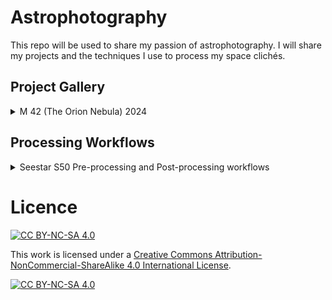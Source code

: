 # Astrophotography
This repo will be used to share my passion of astrophotography.  I will share my projects and the techniques I use to process my space clichés.

## Project Gallery
<details>

<summary>M 42 (The Orion Nebula) 2024</summary>

## M 42
**Processed Image:** 
![Stacked_275_mosaic_M42_10.0s_LP_20241113-013043_graxpert_denoised_colorcalibrated_starnet_stretched_gimp.jpg](https://github.com/marghost/astrophotography/blob/main/imgs/processed/Stacked_275_mosaic_M42_10.0s_LP_20241113-013043_graxpert_denoised_colorcalibrated_starnet_stretched_gimp.jpg?raw=true)

### Project details
> **Common name:** Orion Nebula
> **Date:** 2024-11-13
> **Gear:** Seestar S50
> **Filter:** Light Pollution Filter
> **Temp:** 7.875c
> **Exposure:** 10s
> **Number of stacked frames:** 275
> **Pre-processing:** Seestar Mosaic

**Processing results "Before and After":** 
![m42_before_after.png](https://github.com/marghost/astrophotography/blob/main/imgs/beforeafter/m42_before_after.png?raw=true)

</details>

## Processing Workflows
<details>

<summary>Seestar S50 Pre-processing and Post-processing workflows</summary>

## Seestar S50 Photo processing
This is my current astrophotography photo processing flow.  For mosaic mode, i skip the pre-processing stacking script and work directly with the processed fits file compiled by the Seestar s50.  If using regular mode, the stacking script tend to do a better job at stacking the subframes.  It also has less artefacts.

**Updated:** 2024/11/14 

## Pre-processing stack with Siril script

1. [Download the script to preprocess your images](https://gitlab.com/free-astro/siril-scripts/-/raw/main/preprocessing/Seestar_Preprocessing.ssf)
We’ve created a script tailored to the pre-processing of your seestar. This means that this script expects to have several images which it will stack. In the current version of Siril, you need to download it manually by following this link . Place the downloaded file (Seestar_Preprocessing.ssf) in the location of your choice, then in Siril’s preferences, in the script tab, enter the folder you have chosen.

2. Create the folder to hold your images
The seestar only gives access to light images. Calibration is therefore not possible. All you need to do is create a "lights" directory in the folder where your images are stored.

3. Put your RAW images in the directory created in the previous step
Attention: don’t mix other files, even JPEG (or other formats), with your RAW files: Siril will take all the files inside the directories as input files for processing.

4. Click on the home button and navigate to your project folder

5. Click on the Scripts button and select the script of your choice

Source: https://siril.org/tutorials/seestar/ Processing ZWO Seestar S50 images

## Graxpert
### Crop
![crop.png](https://github.com/marghost/astrophotography/blob/main/imgs/crop.png?raw=true)

### Background Extraction
![backgroundextraction.png](https://github.com/marghost/astrophotography/blob/main/imgs/backgroundextraction.png?raw=true)

### Deconvolution
1. Play with Deconvolution Strength.  Default 0.5 tend to be fine.
![deconvolution.png](https://github.com/marghost/astrophotography/blob/main/imgs/deconvolution.png?raw=true)

2. How to find the FHWM value.
To choose "Image FHWM" value, look at this value inside Siril and calculate the value inbetween.
![FWHM.png](https://github.com/marghost/astrophotography/blob/main/imgs/FWHM.png?raw=true)

### Denoising
![denoising.png](https://github.com/marghost/astrophotography/blob/main/imgs/denoising.png?raw=true)

## Siril
### Color Calibration
![colorcalibration.png](https://github.com/marghost/astrophotography/blob/main/imgs/colorcalibration.png?raw=true)

### Remove Green Noise
![removegreennoise.png](https://github.com/marghost/astrophotography/blob/main/imgs/removegreennoise.png?raw=true)

### Starnetv2 Star Removal
![removestars.png](https://github.com/marghost/astrophotography/blob/main/imgs/removestars.png?raw=true)
When done, open starless fit file in siril

### Stretch Nebula/Galaxy
Do **small** stretches inside the histogram transformation tool.  Repeat as many time as needed.
![histogram.png](https://github.com/marghost/astrophotography/blob/main/imgs/histogram.png?raw=true)

### Color Saturation
![colorsaturation.png](https://github.com/marghost/astrophotography/blob/main/imgs/colorsaturation.png?raw=true)

### Star Recomposition
**Important** save your fit file right now before opening Star Recomposition.
![starrecomposition.png](https://github.com/marghost/astrophotography/blob/main/imgs/starrecomposition.png?raw=true)

### Noise Reduction
![noisereduction.png](https://github.com/marghost/astrophotography/blob/main/imgs/noisereduction.png?raw=true)

### Save renamed fits + tif
- Fits file for backup of the processed image
- Tif for manipulating in GIMP

## GIMP
### Color > Curves
![curves.png](https://github.com/marghost/astrophotography/blob/main/imgs/curves.png?raw=true)

### Filters > Enhance > Sharpen
![sharpen.png](https://github.com/marghost/astrophotography/blob/main/imgs/sharpen.png?raw=true)

### Export final product in jpg

## Tools
- https://siril.org/
- https://gitlab.com/free-astro/siril-scripts/-/raw/main/preprocessing/Seestar_Preprocessing.ssf (Siril pre-processing script)
- https://graxpert.com/
- https://www.starnetastro.com/ (Starnetv2CLI for Siril integration)
- https://www.gimp.org/

## Sources
- https://siril.org/tutorials/seestar/ Processing ZWO Seestar S50 images
- https://youtu.be/syCVl1fDLTk Pre-processing Seestar Data with Siril
- https://www.youtube.com/watch?v=lMoSAHOgbD4 Advanced Processing -Cuiv

</details>

# Licence
[![CC BY-NC-SA 4.0][cc-by-nc-sa-shield]][cc-by-nc-sa]

This work is licensed under a
[Creative Commons Attribution-NonCommercial-ShareAlike 4.0 International License][cc-by-nc-sa].

[![CC BY-NC-SA 4.0][cc-by-nc-sa-image]][cc-by-nc-sa]

[cc-by-nc-sa]: http://creativecommons.org/licenses/by-nc-sa/4.0/
[cc-by-nc-sa-image]: https://licensebuttons.net/l/by-nc-sa/4.0/88x31.png
[cc-by-nc-sa-shield]: https://img.shields.io/badge/License-CC%20BY--NC--SA%204.0-lightgrey.svg